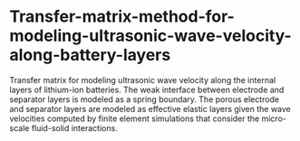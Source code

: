 # Transfer-matrix-method-for-modeling-ultrasonic-wave-velocity-along-battery-layers
Transfer matrix for modeling ultrasonic wave velocity along the internal layers of lithium-ion batteries. The weak interface between electrode and separator layers is modeled as a spring boundary. The porous electrode and separator layers are modeled as effective elastic layers given the wave velocities computed by finite element simulations that consider the micro-scale fluid-solid interactions.
